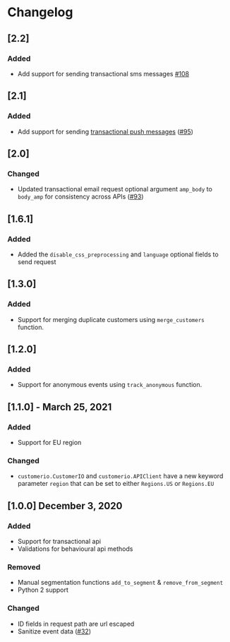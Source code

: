 # Changelog

## [2.2]
### Added
- Add support for sending transactional sms messages [#108](https://github.com/customerio/customerio-python/pull/108)

## [2.1]
### Added
- Add support for sending [transactional push messages](https://customer.io/docs/transactional-api/#transactional-push-notifications) ([#95](https://github.com/customerio/customerio-python/pull/95))

## [2.0]
### Changed
- Updated transactional email request optional argument `amp_body` to `body_amp` for consistency across APIs ([#93](https://github.com/customerio/customerio-python/pull/93))

## [1.6.1]
### Added
- Added the `disable_css_preprocessing` and `language` optional fields to send request

## [1.3.0]
### Added
- Support for merging duplicate customers using `merge_customers` function. 

## [1.2.0]
### Added
- Support for anonymous events using `track_anonymous` function. 

## [1.1.0]  - March 25, 2021
### Added
- Support for EU region

### Changed
- `customerio.CustomerIO` and `customerio.APIClient`  have a new keyword parameter `region` that can be set to either `Regions.US` or `Regions.EU`

## [1.0.0] December 3, 2020
### Added
- Support for transactional api
- Validations for behavioural api methods

### Removed
- Manual segmentation functions `add_to_segment` & `remove_from_segment`
- Python 2 support

### Changed
- ID fields in request path are url escaped
- Sanitize event data ([#32](https://github.com/customerio/customerio-python/pull/32))
